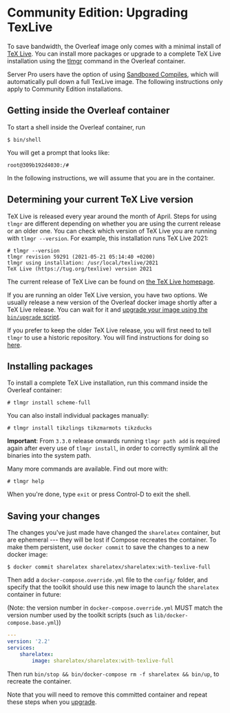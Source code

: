 # Community Edition: Upgrading TexLive

To save bandwidth, the Overleaf image only comes with a minimal install of [TeX Live](https://www.tug.org/texlive/). You can install more packages or upgrade to a complete TeX Live installation using the [tlmgr](https://www.tug.org/texlive/tlmgr.html) command in the Overleaf container.

Server Pro users have the option of using [Sandboxed Compiles](./sandboxed-compiles.md), which will automatically pull down a full TexLive image. The following instructions only apply to Community Edition installations.

## Getting inside the Overleaf container

To start a shell inside the Overleaf container, run

```
$ bin/shell
```

You will get a prompt that looks like:
```
root@309b192d4030:/#
```

In the following instructions, we will assume that you are in the container.

## Determining your current TeX Live version

TeX Live is released every year around the month of April. Steps for using `tlmgr` are different depending on whether you are using the current release or an older one. You can check which version of TeX Live you are running with `tlmgr --version`. For example, this installation runs TeX Live 2021:

```
# tlmgr --version
tlmgr revision 59291 (2021-05-21 05:14:40 +0200)
tlmgr using installation: /usr/local/texlive/2021
TeX Live (https://tug.org/texlive) version 2021
```

The current release of TeX Live can be found on [the TeX Live homepage](https://www.tug.org/texlive/).

If you are running an older TeX Live version, you have two options. We usually release a new version of the Overleaf docker image shortly after a TeX Live release. You can wait for it and [upgrade your image using the `bin/upgrade` script](https://github.com/overleaf/toolkit/blob/master/doc/upgrading.md).

If you prefer to keep the older TeX Live release, you will first need to tell `tlmgr` to use a historic repository. You will find instructions for doing so [here](https://www.tug.org/texlive/acquire.html#past).

## Installing packages

To install a complete TeX Live installation, run this command inside the Overleaf container:
```
# tlmgr install scheme-full
```

You can also install individual packages manually:

```
# tlmgr install tikzlings tikzmarmots tikzducks
```

**Important**: From `3.3.0` release onwards running `tlmgr path add` is required again after every use of `tlmgr install`, in order to correctly symlink all the binaries into the system path.

Many more commands are available. Find out more with:

```
# tlmgr help
```

When you're done, type `exit` or press Control-D to exit the shell.

## Saving your changes

The changes you've just made have changed the `sharelatex` container, but are ephemeral --- they will be lost if Compose recreates the container. To make them persistent, use `docker commit` to save the changes to a new docker image:

```
$ docker commit sharelatex sharelatex/sharelatex:with-texlive-full
```

Then add a `docker-compose.override.yml` file to the `config/` folder, and specify
that the toolkit should use this new image to launch the `sharelatex` container in future:

(Note: the version number in `docker-compose.override.yml` MUST match the version number used by the toolkit scripts (such as `lib/docker-compose.base.yml`))

```yml
---
version: '2.2'
services:
    sharelatex:
        image: sharelatex/sharelatex:with-texlive-full
```

Then run `bin/stop && bin/docker-compose rm -f sharelatex && bin/up`, to recreate the container.

Note that you will need to remove this committed container and repeat these steps when you [upgrade](./upgrading.md).
